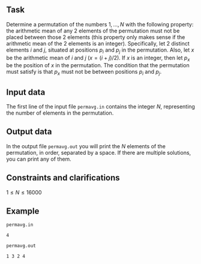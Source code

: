 ## Task

Determine a permutation of the numbers $1, \dots, N$ with the following property: the arithmetic mean of any $2$ elements of the permutation must not be placed between those $2$ elements (this property only makes sense if the arithmetic mean of the $2$ elements is an integer). Specifically, let $2$ distinct elements $i$ and $j$, situated at positions $p_i$ and $p_j$ in the permutation. Also, let $x$ be the arithmetic mean of $i$ and $j$ ($x=(i+j)/2$). If $x$ is an integer, then let $p_x$ be the position of $x$ in the permutation. The condition that the permutation must satisfy is that $p_x$ must not be between positions $p_i$ and $p_j$.

## Input data

The first line of the input file `permavg.in` contains the integer $N$, representing the number of elements in the permutation.

## Output data

In the output file `permavg.out` you will print the $N$ elements of the permutation, in order, separated by a space. If there are multiple solutions, you can print any of them.

## Constraints and clarifications

$1 \leq N \leq 16000$

## Example

`permavg.in`
```
4
```

`permavg.out`
```
1 3 2 4
```